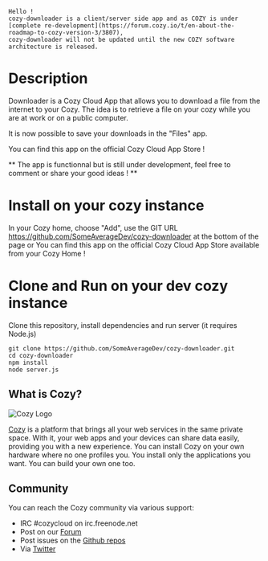 ```
Hello !
cozy-downloader is a client/server side app and as COZY is under [complete re-development](https://forum.cozy.io/t/en-about-the-roadmap-to-cozy-version-3/3807),
cozy-downloader will not be updated until the new COZY software architecture is released.
```

# Description

Downloader is a Cozy Cloud App that allows you to download a file from the internet to your Cozy.
The idea is to retrieve a file on your cozy while you are at work or on a public computer.

It is now possible to save your downloads in the "Files" app.

You can find this app on the official Cozy Cloud App Store !

** The app is functionnal but is still under development, feel free to comment or share your good ideas ! **


# Install on your cozy instance

In your Cozy home, choose "Add", use the GIT URL https://github.com/SomeAverageDev/cozy-downloader at the bottom of the page
or
You can find this app on the official Cozy Cloud App Store available from your Cozy Home !


# Clone and Run on your dev cozy instance

Clone this repository, install dependencies and run server (it requires Node.js)

    git clone https://github.com/SomeAverageDev/cozy-downloader.git
    cd cozy-downloader
    npm install
    node server.js


## What is Cozy?

![Cozy Logo](https://raw.github.com/cozy/cozy-setup/gh-pages/assets/images/happycloud.png)

[Cozy](http://cozy.io) is a platform that brings all your web services in the
same private space.  With it, your web apps and your devices can share data
easily, providing you
with a new experience. You can install Cozy on your own hardware where no one
profiles you. You install only the applications you want. You can build your
own one too.

## Community

You can reach the Cozy community via various support:

* IRC #cozycloud on irc.freenode.net
* Post on our [Forum](https://forum.cozy.io)
* Post issues on the [Github repos](https://github.com/cozy/)
* Via [Twitter](http://twitter.com/mycozycloud)
